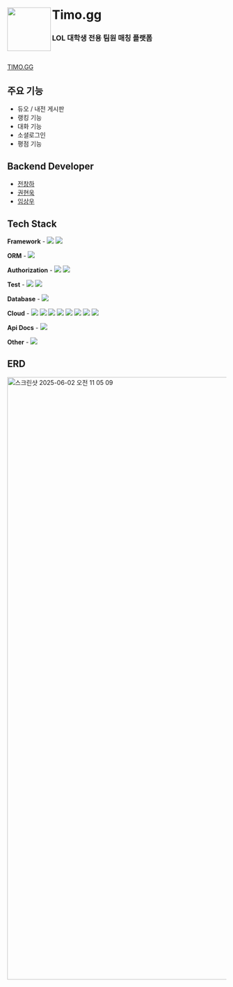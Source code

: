 # Timo.gg <img src="https://github.com/user-attachments/assets/90416e02-b116-426a-8d7e-aedb8e6d29e0" align="left" width="100"></a>
### LOL 대학생 전용 팀원 매칭 플랫폼
<br>

<a href="timo.kr">TIMO.GG</a>

## 주요 기능
- 듀오 / 내전 게시판
- 랭킹 기능 
- 대화 기능
- 소셜로그인
- 평점 기능

## Backend Developer
- <a href="https://github.com/Changha-dev">전창하</a>
- <a href="https://github.com/woogie01">권현욱</a>
- <a href="https://github.com/louis5103">임상우</a>


## Tech Stack
**Framework** - <img src="https://img.shields.io/badge/SpringBoot-6DB33F?style=flat-square&logo=Spring&logoColor=white">  <img src="https://img.shields.io/badge/Gradle-02303A?style=for-the-social&logo=Gradle&logoColor=white">

**ORM** - <img src="https://img.shields.io/badge/Spring Data JPA-6DB33F?style=for-the-social&logo=Databricks&logoColor=white">

**Authorization** - <img src="https://img.shields.io/badge/Spring Security-6DB33F?style=for-the-social&logo=springsecurity&logoColor=white">  <img src="https://img.shields.io/badge/JWT-000000?style=for-the-social&logo=JSON%20Web%20Tokens&logoColor=white">

**Test** - <img src="https://img.shields.io/badge/JUnit5-25A162?style=for-the-sociak&logo=junit5&logoColor=white"> <img src="https://img.shields.io/badge/Mockito-83a44d?style=for-the-sociak&logo=Mockito&logoColor=white">

**Database** - <img src="https://img.shields.io/badge/MySQL-003545?style=for-the-social&logo=MariaDB&logoColor=white"> 

**Cloud** - <img src ="https://img.shields.io/badge/AWS EC2-FF9900?style=for-the-social&logo=amazonec2&logoColor=white">  <img src ="https://img.shields.io/badge/AWS S3-569A31?style=for-the-social&logo=amazons3&logoColor=white">  <img src="https://img.shields.io/badge/AWS RDS-527FFF?style=for-the-social&logo=amazonrds&logoColor=white">
<img src="https://img.shields.io/badge/Code Deploy-569A31?style=for-the-social&logo=amazonaws&logoColor=white">  <img src="https://img.shields.io/badge/ECR-FF9900?style=for-the-social&logo=amazonaws&logoColor=white">  <img src="https://img.shields.io/badge/Route 53-8C4FFF?style=for-the-social&logo=Amazon%20Route%2053&logoColor=white">  <img src="https://img.shields.io/badge/Docker-2496ED?style=for-the-social&logo=Docker&logoColor=white">  <img src="https://img.shields.io/badge/Docker compose-2496ED?style=for-the-social&logo=docker-compose&logoColor=white">

**Api Docs** - <img src="https://img.shields.io/badge/Postman-85EA2D?style=for-the-social&logo=postman&logoColor=white">

**Other** - <img src="https://img.shields.io/badge/Socket.io-010101?style=for-the-social&logo=Socket.io&logoColor=white"> 

## ERD
<img width="1382" alt="스크린샷 2025-06-02 오전 11 05 09" src="https://github.com/user-attachments/assets/e16e650d-7874-4bc5-9b9b-53753a477f0a" />
